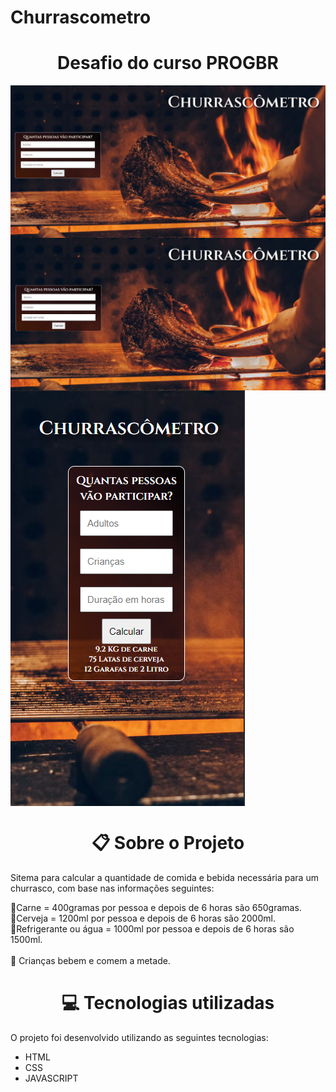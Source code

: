 # Churrascometro
<h1 align="center">Desafio do curso PROGBR</h1>
<img align="center" src="./assets/to-readme/gif.gif"> <br>
<img align="center" src="./assets/to-readme/pc.png"> <br>
<img align="center" src="./assets/to-readme/phone.png">


<h1 align="center"> 📋 Sobre o Projeto </h1>
<p> Sitema para calcular a quantidade de comida e bebida necessária para um churrasco,
  com base nas informações seguintes:</p>


🥩Carne = 400gramas por pessoa e depois de 6 horas são 650gramas.<br>
🍺Cerveja = 1200ml por pessoa e depois de 6 horas são 2000ml.<br>
🥤Refrigerante ou água = 1000ml por pessoa e depois de 6 horas são 1500ml.<br>
<br>
🚨 Crianças bebem e comem a metade.

<h1 align="center"> 💻 Tecnologias utilizadas</h1>
O projeto foi desenvolvido utilizando as seguintes tecnologias:

- HTML
- CSS
- JAVASCRIPT
